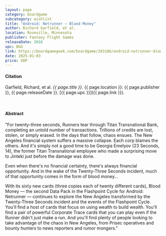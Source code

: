 ```yaml
---
layout: page
category: boardgame
subcategory: wishlist
title: "Android: Netrunner – Blood Money"
author: Richard Garfield, et al.
location: Roseville, Minnesota
publisher: Fantasy Flight Games
releaseDate: 2016
upc: BGG
link: https://boardgamegeek.com/boardgame/203186/android-netrunner-blood-money
date: 2025-01-03
price: OOP
---
```


#### Citation

Garfield, Richard, et al. *{{ page.title }}.* {{ page.location }}: {{ page.publisher }}, {{ page.releaseDate }}. [{{ page.upc }}]({{ page.link }}).

<br>


#### Abstract

"For twenty-three seconds, Runners tear through Titan Transnational Bank, completing an untold number of transactions. Trillions of credits are lost, stolen, or simply erased. In the days that follow, chaos ensues. The New Angeles financial system suffers a massive collapse. Each corp blames the others. And it's simply not a good time to be Georgia Emelyov (23 Seconds, 14), the former Titan Transnational employee who made a surprising move to Jinteki just before the damage was done.

Even when there's no financial certainty, there's always financial opportunity. And in the wake of the Twenty-Three Seconds incident, much of that opportunity comes in the form of blood money...

With its sixty new cards (three copies each of twenty different cards), Blood Money — the second Data Pack in the Flashpoint Cycle for Android: Netrunner — continues to explore the New Angeles transformed by the Twenty-Three Seconds incident and the events of the Flashpoint Cycle. You'll find a host of cards that focus on using wealth to build wealth. You'll find a pair of powerful Corporate Trace cards that you can play even if the Runner didn't just make a run. And you'll find plenty of people looking to take advantage of the chaos in New Angeles, from Prisec operatives and bounty hunters to news reporters and rumor mongers."
